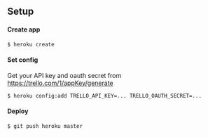 ## Setup

#### Create app

```
$ heroku create
```

#### Set config

Get your API key and oauth secret from https://trello.com/1/appKey/generate

```
$ heroku config:add TRELLO_API_KEY=... TRELLO_OAUTH_SECRET=...
```

#### Deploy

```
$ git push heroku master
```
